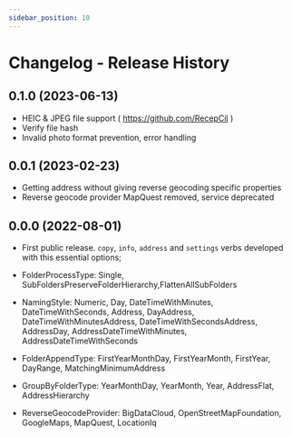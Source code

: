 ```yaml
---
sidebar_position: 10
---
```


# Changelog - Release History

## 0.1.0 (2023-06-13)

- HEIC & JPEG file support ( https://github.com/RecepCil )
- Verify file hash
- Invalid photo format prevention, error handling

## 0.0.1 (2023-02-23)

- Getting address without giving reverse geocoding specific properties
- Reverse geocode provider MapQuest removed, service deprecated

## 0.0.0 (2022-08-01)

- First public release.
`copy`, `info`, `address` and `settings` verbs developed
  with this essential options;

- FolderProcessType: Single, SubFoldersPreserveFolderHierarchy,FlattenAllSubFolders

- NamingStyle: Numeric, Day, DateTimeWithMinutes, DateTimeWithSeconds, Address, DayAddress, DateTimeWithMinutesAddress, DateTimeWithSecondsAddress, AddressDay, AddressDateTimeWithMinutes, AddressDateTimeWithSeconds

- FolderAppendType: FirstYearMonthDay, FirstYearMonth, FirstYear, DayRange, MatchingMinimumAddress

- GroupByFolderType: YearMonthDay, YearMonth, Year, AddressFlat, AddressHierarchy

- ReverseGeocodeProvider: BigDataCloud, OpenStreetMapFoundation, GoogleMaps, MapQuest, LocationIq
